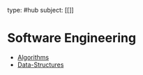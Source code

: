 type: #hub
subject: [[]]
<!-- Subject should be a hub note -->
# Software Engineering

- [Algorithms](Algorithms.md)
- [Data-Structures](Data-Structures.md)
